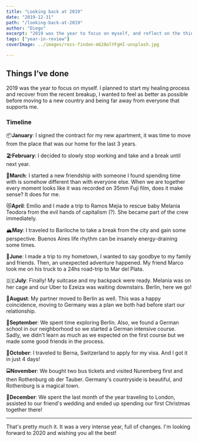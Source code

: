 ```yaml
---
title: "Looking back at 2019"
date: "2019-12-31"
path: "/looking-back-at-2019"
author: "Diego"
excerpt: "2019 was the year to focus on myself, and reflect on the things I did over the last decade."
tags: ["year-in-review"]
coverImage: ../images/ross-findon-mG28olYFgHI-unsplash.jpg

---
```


## Things I’ve done

2019 was the year to focus on myself. I planned to start my healing process and recover from the recent breakup, I wanted to feel as better as possible before moving to a new country and being far away from everyone that supports me.

### Timeline

📦**January**:
I signed the contract for my new apartment, it was time to move from the place that was our home for the last 3 years.

🏖**February**:
I decided to slowly stop working and take and a break until next year.

🥰**March**: 
I started a new friendship with someone I found spending time with is somehow different than with everyone else. When we are together every moment looks like it was recorded on 35mm Fuji film, does it make sense? It does for me.

😻**April**:
Emilio and I made a trip to Ramos Mejia to rescue baby Melania Teodora from the evil hands of capitalism (?). She became part of the crew immediately.

🏔**May**:
I traveled to Bariloche to take a break from the city and gain some perspective. Buenos Aires life rhythm can be insanely energy-draining some times.

🏡**June**:
I made a trip to my hometown, I wanted to say goodbye to my family and friends. Then, an unexpected adventure happened. My friend Marco took me on his truck to a 24hs road-trip to Mar del Plata.

🇩🇪**July**:
Finally! My suitcase and my backpack were ready. Melania was on her cage and our Uber to Ezeiza was waiting downstairs. Berlin, here we go!

👫**August**: 
My partner moved to Berlin as well. This was a happy coincidence, moving to Germany was a plan we both had before start our relationship.

🧭**September**:
We spent time exploring Berlin. Also, we found a German school in our neighborhood so we started a German intensive course. Sadly, we didn't learn as much as we expected on the first course but we made some good friends in the process.

🛂**October**:
I traveled to Berna, Switzerland to apply for my visa. And I got it in just 4 days!

🚍**November**:
We bought two bus tickets and visited Nuremberg first and then Rothenburg ob der Tauber. Germany's countryside is beautiful, and Rothenburg is a magical town.

🎄**December**:
We spent the last month of the year traveling to London, assisted to our friend's wedding and ended up spending our first Christmas 
together there!

---

That's pretty much it. It was a very intense year, full of changes. I'm looking forward to 2020 and wishing you all the best!